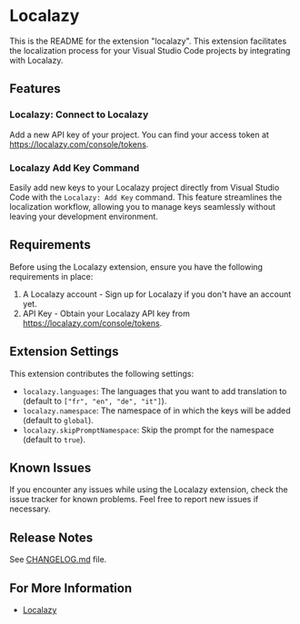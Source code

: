 Localazy
===============

This is the README for the extension "localazy". This extension facilitates the localization process for your Visual Studio Code projects by integrating with Localazy.

Features
--------

### Localazy: Connect to Localazy

Add a new API key of your project. You can find your access token at https://localazy.com/console/tokens.

### Localazy Add Key Command

Easily add new keys to your Localazy project directly from Visual Studio Code with the `Localazy: Add Key` command. This feature streamlines the localization workflow, allowing you to manage keys seamlessly without leaving your development environment.

Requirements
------------

Before using the Localazy extension, ensure you have the following requirements in place:

1.  A Localazy account - Sign up for Localazy if you don't have an account yet.
2.  API Key - Obtain your Localazy API key from https://localazy.com/console/tokens.

Extension Settings
------------------

This extension contributes the following settings:

*   `localazy.languages`: The languages that you want to add translation to (default to `["fr", "en", "de", "it"]`).
*   `localazy.namespace`: The namespace of in which the keys will be added (default to `global`).
*   `localazy.skipPromptNamespace`: Skip the prompt for the namespace (default to `true`).

Known Issues
------------

If you encounter any issues while using the Localazy extension, check the issue tracker for known problems. Feel free to report new issues if necessary.

Release Notes
-------------

See [CHANGELOG.md](./CHANGELOG.md) file.

For More Information
--------------------

*   [Localazy](https://localazy.com)
